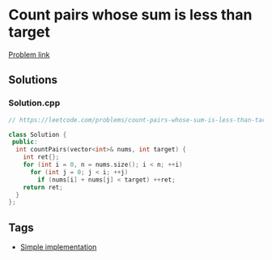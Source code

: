 # Count pairs whose sum is less than target

[Problem link](https://leetcode.com/problems/count-pairs-whose-sum-is-less-than-target/)

## Solutions


### Solution.cpp
```cpp
// https://leetcode.com/problems/count-pairs-whose-sum-is-less-than-target/

class Solution {
 public:
  int countPairs(vector<int>& nums, int target) {
    int ret{};
    for (int i = 0, n = nums.size(); i < n; ++i)
      for (int j = 0; j < i; ++j)
        if (nums[i] + nums[j] < target) ++ret;
    return ret;
  }
};
```
## Tags

* [Simple implementation](/Collections/simple-implementation.md#simple-implementation)
